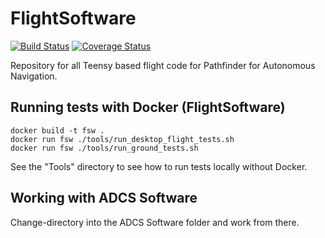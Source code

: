 # FlightSoftware

[![Build Status](https://travis-ci.org/pathfinder-for-autonomous-navigation/FlightSoftware.svg?branch=master)](https://travis-ci.org/pathfinder-for-autonomous-navigation/FlightSoftware)
[![Coverage Status](https://coveralls.io/repos/github/pathfinder-for-autonomous-navigation/FlightSoftware/badge.svg?branch=master)](https://coveralls.io/github/pathfinder-for-autonomous-navigation/FlightSoftware?branch=master)

Repository for all Teensy based flight code for Pathfinder for Autonomous Navigation.

## Running tests with Docker (FlightSoftware)

    docker build -t fsw .
    docker run fsw ./tools/run_desktop_flight_tests.sh
    docker run fsw ./tools/run_ground_tests.sh

See the "Tools" directory to see how to run tests locally without Docker.

## Working with ADCS Software

Change-directory into the ADCS Software folder and work from there.
